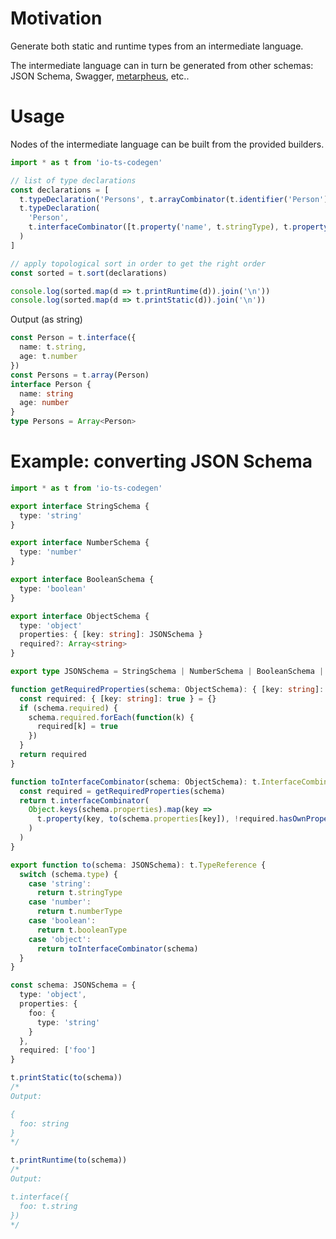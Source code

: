# Motivation

Generate both static and runtime types from an intermediate language.

The intermediate language can in turn be generated from other schemas: JSON Schema, Swagger, [metarpheus](https://github.com/buildo/metarpheus), etc..

# Usage

Nodes of the intermediate language can be built from the provided builders.

```ts
import * as t from 'io-ts-codegen'

// list of type declarations
const declarations = [
  t.typeDeclaration('Persons', t.arrayCombinator(t.identifier('Person'))),
  t.typeDeclaration(
    'Person',
    t.interfaceCombinator([t.property('name', t.stringType), t.property('age', t.numberType)])
  )
]

// apply topological sort in order to get the right order
const sorted = t.sort(declarations)

console.log(sorted.map(d => t.printRuntime(d)).join('\n'))
console.log(sorted.map(d => t.printStatic(d)).join('\n'))
```

Output (as string)

```ts
const Person = t.interface({
  name: t.string,
  age: t.number
})
const Persons = t.array(Person)
interface Person {
  name: string
  age: number
}
type Persons = Array<Person>
```

# Example: converting JSON Schema

```ts
import * as t from 'io-ts-codegen'

export interface StringSchema {
  type: 'string'
}

export interface NumberSchema {
  type: 'number'
}

export interface BooleanSchema {
  type: 'boolean'
}

export interface ObjectSchema {
  type: 'object'
  properties: { [key: string]: JSONSchema }
  required?: Array<string>
}

export type JSONSchema = StringSchema | NumberSchema | BooleanSchema | ObjectSchema

function getRequiredProperties(schema: ObjectSchema): { [key: string]: true } {
  const required: { [key: string]: true } = {}
  if (schema.required) {
    schema.required.forEach(function(k) {
      required[k] = true
    })
  }
  return required
}

function toInterfaceCombinator(schema: ObjectSchema): t.InterfaceCombinator {
  const required = getRequiredProperties(schema)
  return t.interfaceCombinator(
    Object.keys(schema.properties).map(key =>
      t.property(key, to(schema.properties[key]), !required.hasOwnProperty(key))
    )
  )
}

export function to(schema: JSONSchema): t.TypeReference {
  switch (schema.type) {
    case 'string':
      return t.stringType
    case 'number':
      return t.numberType
    case 'boolean':
      return t.booleanType
    case 'object':
      return toInterfaceCombinator(schema)
  }
}

const schema: JSONSchema = {
  type: 'object',
  properties: {
    foo: {
      type: 'string'
    }
  },
  required: ['foo']
}

t.printStatic(to(schema))
/*
Output:

{
  foo: string
}
*/

t.printRuntime(to(schema))
/*
Output:

t.interface({
  foo: t.string
})
*/
```
